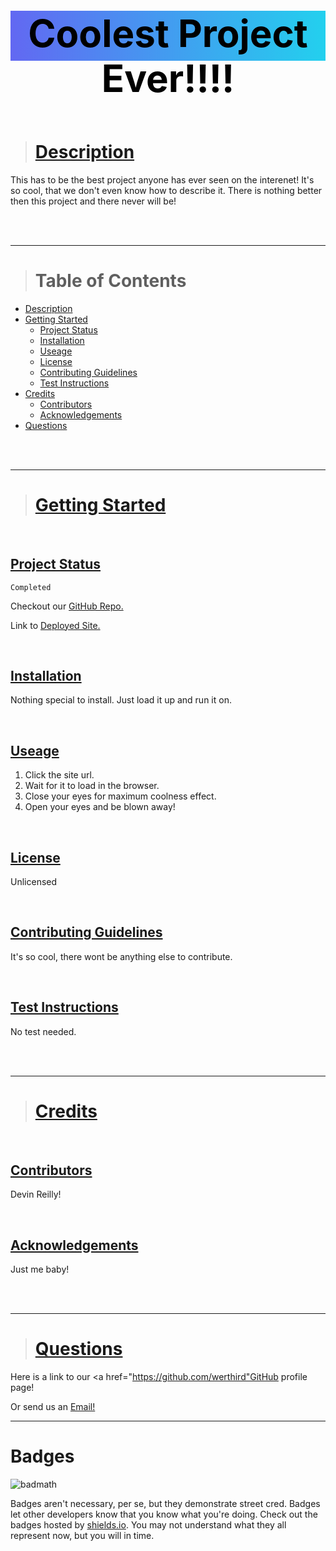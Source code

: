 <header style="height: 80px; background: linear-gradient(to right, #6268f2, #23d0ee);"><h1 style="font-size: 60px; text-align: center; color: black"><strong>Coolest Project Ever!!!!</strong></h1></header>

<br />
<br />

> # [Description](#description)
This has to be the best project anyone has ever seen on the interenet! It's so cool, that we don't even know how to describe it. There is nothing better then this project and there never will be!

<br />
<br />

---

> # Table of Contents
- [Description](#description)
- [Getting Started](#getting-started)
  - [Project Status](#project-status)
  - [Installation](#installation)
  - [Useage](#useage)
  - [License](#license)
  - [Contributing Guidelines](#contributing)
  - [Test Instructions](#test)
- [Credits](#credits)
  - [Contributors](#contributors)
  - [Acknowledgements](#acknowledgements)
- [Questions](#questions)

<br />
<br />

---

> # [Getting Started](#getting-started)

<br />

## [Project Status](#project-status)
    Completed

Checkout our <a href="https://github.com/ChemicalModel/Yeti-Games">GitHub Repo.</a> 

Link to <a href="https://werthird.github.io/Weather-Dashboard---Module-06/">Deployed Site.</a>

<br />

## [Installation](#installation)
Nothing special to install. Just load it up and run it on.

<br />

## [Useage](#useage)
1. Click the site url.
2. Wait for it to load in the browser.
3. Close your eyes for maximum coolness effect.
4. Open your eyes and be blown away!

<br />

## [License](#license)
Unlicensed

<br />

## [Contributing Guidelines](#contributing)
It's so cool, there wont be anything else to contribute.

<br />

## [Test Instructions](#test)
No test needed.

<br />
<br />

---

> # [Credits](#credits)

<br />

## [Contributors](#contributors)
Devin Reilly!

<br />

## [Acknowledgements](#acknowledgements)
Just me baby!

<br />
<br />

---

> # [Questions](#questions)

Here is a link to our <a href="https://github.com/werthird"GitHub profile page!</a>

Or send us an <a href="mailto: werthird@aol.com?subject=Feedback">Email!</a>

---

# Badges

![badmath](https://img.shields.io/github/languages/top/lernantino/badmath)

Badges aren't necessary, per se, but they demonstrate street cred. Badges let other developers know that you know what you're doing. Check out the badges hosted by [shields.io](https://shields.io/). You may not understand what they all represent now, but you will in time.
